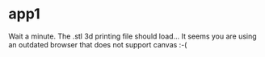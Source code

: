 app1
====
<html>    <head>        <title>j-3d-view-basic-jsc3d-pgb-helloworld</title>    </head>    <body>        Wait a minute. The .stl 3d printing file should load...        <script type="text/javascript" src="http://jsc3d.googlecode.com/svn/trunk/jsc3d/jsc3d.js"></script>        <script type="text/javascript" src="http://jsc3d.googlecode.com/svn/trunk/jsc3d/jsc3d.touch.js"></script>                                                                  <canvas id="cv2" width=400 height=300>        It seems you are using an outdated browser that does not support canvas :-(        </canvas>              <script type="text/javascript">            var viewer2 = new JSC3D.Viewer(document.getElementById('cv2'));            viewer2.setParameter('SceneUrl',         'RugbyLineoutMaulYellow05.stl');            viewer2.setParameter('ModelColor',       '#CAA618');            viewer2.setParameter('BackgroundColor1', '#E5D7BA');            viewer2.setParameter('BackgroundColor2', '#383840');            viewer2.setParameter('RenderMode',       'flat');            viewer2.init();            viewer2.update();        </script>                                    </body></html>
